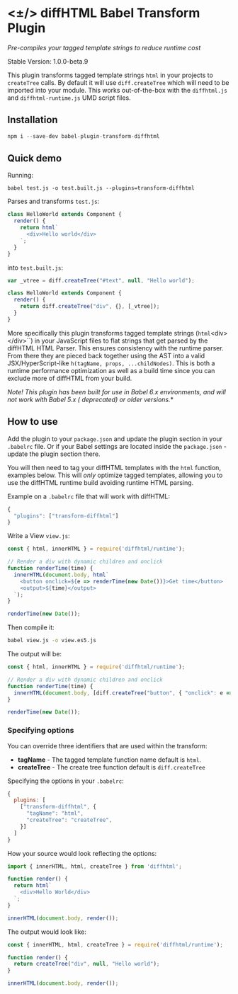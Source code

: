 # <±/> diffHTML Babel Transform Plugin

*Pre-compiles your tagged template strings to reduce runtime cost*

Stable Version: 1.0.0-beta.9

This plugin transforms tagged template strings `html` in your projects to
`createTree` calls. By default it will use `diff.createTree` which will need to
be imported into your module. This works out-of-the-box with the `diffhtml.js`
and `diffhtml-runtime.js` UMD script files.

## Installation

``` javascript
npm i --save-dev babel-plugin-transform-diffhtml
```

## Quick demo

Running:

```
babel test.js -o test.built.js --plugins=transform-diffhtml
```

Parses and transforms `test.js`:

``` js
class HelloWorld extends Component {
  render() {
    return html`
      <div>Hello world</div>
    `;
  }
}
```

into `test.built.js`:

``` js
var _vtree = diff.createTree("#text", null, "Hello world");

class HelloWorld extends Component {
  render() {
    return diff.createTree("div", {}, [_vtree]);
  }
}
```

More specifically this plugin transforms tagged template strings
(`html`&lt;div&gt;&lt;/div&gt;``) in your JavaScript files to flat strings that
get parsed by the diffHTML HTML Parser. This ensures consistency with the
runtime parser. From there they are pieced back together using the AST into a
valid JSX/HyperScript-like `h(tagName, props, ...childNodes)`. This is both a
runtime performance optimization as well as a build time since you can exclude
more of diffHTML from your build.

**Note!* This plugin has been built for use in Babel 6.x environments, and will
not work with Babel 5.x ( *deprecated*) or older versions.**

## How to use

Add the plugin to your `package.json` and update the plugin section in your
`.babelrc` file. Or if your Babel settings are located inside the
`package.json` - update the plugin section there.

You will then need to tag your diffHTML templates with the `html` function,
examples below. This will *only* optimize tagged templates, allowing you to
use the diffHTML runtime build avoiding runtime HTML parsing.

Example on a `.babelrc` file that will work with diffHTML:


``` javascript
{   
  "plugins": ["transform-diffhtml"]
}
```

Write a View `view.js`:

``` javascript
const { html, innerHTML } = require('diffhtml/runtime');

// Render a div with dynamic children and onclick
function renderTime(time) {
  innerHTML(document.body, html`
    <button onclick=${e => renderTime(new Date())}>Get time</button>
    <output>${time}</output>
  `);
}

renderTime(new Date());
```

Then compile it:

``` sh
babel view.js -o view.es5.js
```

The output will be:

``` js
const { html, innerHTML } = require('diffhtml/runtime');

// Render a div with dynamic children and onclick
function renderTime(time) {
  innerHTML(document.body, [diff.createTree("button", { "onclick": e => renderTime(new Date()) }, [diff.createTree('#text', null, "Get time")]), diff.createTree('#text', null, "\n    "), diff.createTree("output", {}, [diff.createTree(time)])]);
}

renderTime(new Date());
```

### Specifying options

You can override three identifiers that are used within the transform:

- **tagName** - The tagged template function name default is `html`.
- **createTree** - The create tree function default is `diff.createTree`

Specifying the options in your `.babelrc`:

``` javascript
{
  plugins: [
    ["transform-diffhtml", {
      "tagName": "html",
      "createTree": "createTree",
    }]
  ]
}
```

How your source would look reflecting the options:

``` javascript
import { innerHTML, html, createTree } from 'diffhtml';

function render() {
  return html`
    <div>Hello World</div>
  `;
}

innerHTML(document.body, render());
```

The output would look like:

``` js
const { innerHTML, html, createTree } = require('diffhtml/runtime');

function render() {
  return createTree("div", null, "Hello world");
}

innerHTML(document.body, render());
```
